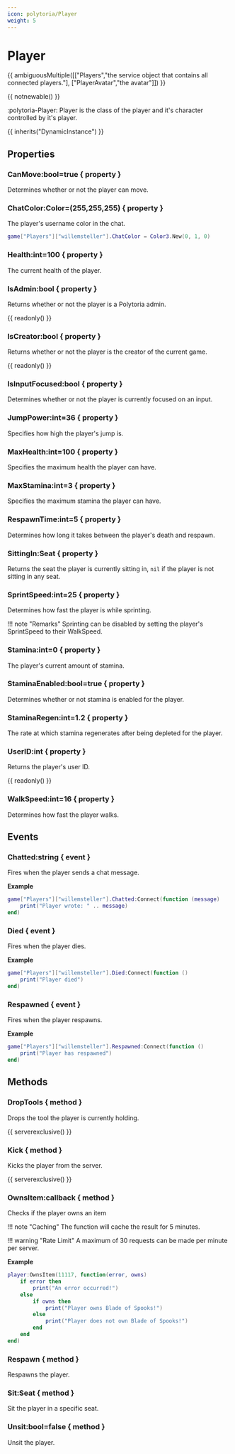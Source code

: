 ```yaml
---
icon: polytoria/Player
weight: 5
---
```


# Player

{{ ambiguousMultiple([["Players","the service object that contains all connected players."], ["PlayerAvatar","the avatar"]]) }}

{{ notnewable() }}

:polytoria-Player: Player is the class of the player and it's character controlled by it's player.

{{ inherits("DynamicInstance") }}

## Properties

### CanMove:bool=true { property }

Determines whether or not the player can move.

### ChatColor:Color=(255,255,255) { property }

The player's username color in the chat.

```lua
game["Players"]["willemsteller"].ChatColor = Color3.New(0, 1, 0)
```

### Health:int=100 { property }

The current health of the player.

### IsAdmin:bool { property }

Returns whether or not the player is a Polytoria admin.

{{ readonly() }}

### IsCreator:bool { property }

Returns whether or not the player is the creator of the current game.

{{ readonly() }}

### IsInputFocused:bool { property }

Determines whether or not the player is currently focused on an input.

### JumpPower:int=36 { property }

Specifies how high the player's jump is.

### MaxHealth:int=100 { property }

Specifies the maximum health the player can have.

### MaxStamina:int=3 { property }

Specifies the maximum stamina the player can have.

### RespawnTime:int=5 { property }

Determines how long it takes between the player's death and respawn.

### SittingIn:Seat { property }

Returns the seat the player is currently sitting in, `nil` if the player is not sitting in any seat.

### SprintSpeed:int=25 { property }

Determines how fast the player is while sprinting.

!!! note "Remarks"
Sprinting can be disabled by setting the player's SprintSpeed to their WalkSpeed.

### Stamina:int=0 { property }

The player's current amount of stamina.

### StaminaEnabled:bool=true { property }

Determines whether or not stamina is enabled for the player.

### StaminaRegen:int=1.2 { property }

The rate at which stamina regenerates after being depleted for the player.

### UserID:int { property }

Returns the player's user ID.

{{ readonly() }}

### WalkSpeed:int=16 { property }

Determines how fast the player walks.

## Events

### Chatted:string { event }

Fires when the player sends a chat message.

**Example**

```lua
game["Players"]["willemsteller"].Chatted:Connect(function (message)
    print("Player wrote: " .. message)
end)
```

### Died { event }

Fires when the player dies.

**Example**

```lua
game["Players"]["willemsteller"].Died:Connect(function ()
    print("Player died")
end)
```

### Respawned { event }

Fires when the player respawns.

**Example**

```lua
game["Players"]["willemsteller"].Respawned:Connect(function ()
    print("Player has respawned")
end)
```

## Methods

### DropTools { method }

Drops the tool the player is currently holding.

{{ serverexclusive() }}

### Kick { method }

Kicks the player from the server.

{{ serverexclusive() }}

### OwnsItem:callback { method }

Checks if the player owns an item

!!! note "Caching"
The function will cache the result for 5 minutes.

!!! warning "Rate Limit"
A maximum of 30 requests can be made per minute per server.

**Example**

```lua
player:OwnsItem(11117, function(error, owns)
    if error then
        print("An error occurred!")
    else
        if owns then
            print("Player owns Blade of Spooks!")
        else
            print("Player does not own Blade of Spooks!")
        end
    end
end)
```

### Respawn { method }

Respawns the player.

### Sit:Seat { method }

Sit the player in a specific seat.

### Unsit:bool=false { method }

Unsit the player.
